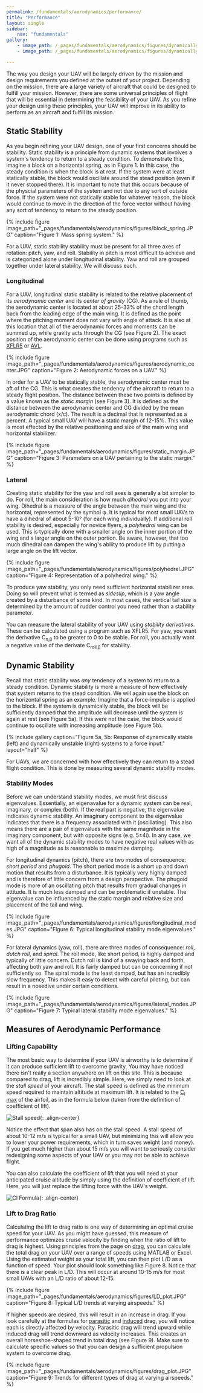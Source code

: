 ```yaml
---
permalink: /fundamentals/aerodynamics/performance/
title: "Performance"
layout: single
sidebar:
    nav: "fundamentals"
gallery:
    - image_path: /_pages/fundamentals/aerodynamics/figures/dynamically_stable.JPG
    - image_path: /_pages/fundamentals/aerodynamics/figures/dynamically_unstable.JPG

---
```


The way you design your UAV will be largely driven by the mission and design requirements you defined at the outset of your project. Depending on the mission, there are a large variety of aircraft that could be designed to fulfill your mission. However, there are some universal principles of flight that will be essential in determining the feasibility of your UAV. As you refine your design using these principles, your UAV will improve in its ability to perform as an aircraft and fulfill its mission.

## Static Stability
As you begin refining your UAV design, one of your first concerns should be stability. Static stability is a principle from dynamic systems that involves a system's tendency to return to a steady condition. To demonstrate this, imagine a block on a horizontal spring, as in Figure 1. In this case, the steady condition is when the block is at rest. If the system were at least statically stable, the block would oscillate around the stead position (even if it never stopped there). It is important to note that this occurs because of the physcial parameters of the system and not due to any sort of outside force. If the system were not statically stable for whatever reason, the block would continue to move in the direction of the force vector without having any sort of tendency to return to the steady position.

{% include figure image_path="_pages/fundamentals/aerodynamics/figures/block_spring.JPG" caption="Figure 1: Mass spring system." %}

For a UAV, static stability stability must be present for all three axes of rotation: pitch, yaw, and roll. Stability in pitch is most difficult to achieve and is categorized alone under longitudinal stability. Yaw and roll are grouped together under lateral stability. We will discuss each.

### Longitudinal
For a UAV, longitudinal static stability is related to the relative placement of its *aerodynamic center* and its *center of gravity* (CG). As a rule of thumb, the aerodynamic center is located at about 25-33% of the chord length back from the leading edge of the main wing. It is defined as the point where the pitching moment does not vary with angle of attack. It is also at this location that all of the aerodynamic forces and moments can be summed up, while gravity acts through the CG (see Figure 2). The exact position of the aerodynamic center can be done using programs such as [XFLR5](https://aeronautics.byu.edu/fundamentals/aerodynamics/xflr5/) or [AVL](http://web.mit.edu/drela/Public/web/avl/).

{% include figure image_path="_pages/fundamentals/aerodynamics/figures/aerodynamic_center.JPG" caption="Figure 2: Aerodynamic forces on a UAV." %}

In order for a UAV to be statically stable, the aerodynamic center must be aft of the CG. This is what creates the tendency of the aircraft to return to a steady flight position. The distance between these two points is defined by a value known as the *static margin* (see Figure 3). It is defined as the distance between the aerodynamic center and CG divided by the mean aerodynamic chord (x/c). The result is a decimal that is represented as a percent. A typical small UAV will have a static margin of 12-15%. This value is most effected by the relative positioning and size of the main wing and horizontal stabilizer. 

{% include figure image_path="_pages/fundamentals/aerodynamics/figures/static_margin.JPG" caption="Figure 3: Parameters on a UAV pertaining to the static margin." %}

### Lateral
Creating static stability for the yaw and roll axes is generally a bit simpler to do. For roll, the main consideration is how much *dihedral* you put into your wing. Dihedral is a measure of the angle between the main wing and the horizontal, represented by the symbol φ. It is typical for most small UAVs to have a dihedral of about 5-10° (for each wing individually). If additional roll stability is desired, especially for novice flyers, a *polyhedral* wing can be used. This is typically done with a smaller angle on the inner portion of the wing and a larger angle on the outer portion. Be aware, however, that too much dihedral can dampen the wing's ability to produce lift by putting a large angle on the lift vector.

{% include figure image_path="_pages/fundamentals/aerodynamics/figures/polyhedral.JPG" caption="Figure 4: Representation of a polyhedral wing." %}

To produce yaw stability, you only need sufficient horizontal stabilizer area. Doing so will prevent what is termed as *sideslip*, which is a yaw angle created by a disturbance of some kind. In most cases, the vertical tail size is determined by the amount of rudder control you need rather than a stability parameter. 

You can measure the lateral stability of your UAV using *stability derivatives*. These can be calculated using a program such as XFLR5. For yaw, you want the derivative C<sub>n,&#x03B2;</sub> to be greater to 0 to be stable. For roll, you actually want a negative value of the derivate C<sub>roll,&#x03B2;</sub> for stability. 

## Dynamic Stability
Recall that static stability was *any* tendency of a system to return to a steady condition. Dynamic stability is more a measure of how effectively that system returns to the stead condition. We will again use the block on the horizontal spring as an example. Imagine that a force-impulse is applied to the block. If the system is dynamically stable, the block will be sufficiently damped that the amplitude will decrease until the system is again at rest (see Figure 5a). If this were not the case, the block would continue to oscillate with increasing amplitude (see Figure 5b). 

{% include gallery caption="Figure 5a, 5b: Response of dynamically stable (left) and dynamically unstable (right) systems to a force input." layout="half" %}

For UAVs, we are concerned with how effectively they can return to a stead flight condition. This is done by measuring several dynamic stability modes.

### Stability Modes
Before we can understand stability modes, we must first discuss eigenvalues. Essentially, an eigenavalue for a dynamic system can be real, imaginary, or complex (both). If the real part is negative, the eigenvalue indicates dynamic stability. An imaginary component to the eigenvalue indicates that there is a frequency associated with it (oscillating). This also means there are a pair of eigenvalues with the same magnitude in the imaginary component, but with opposite signs (e.g. 5±4i). In any case, we want all of the dynamic stability modes to have negative real values with as high of a magnitude as is reasonable to maximize damping.

For longitudinal dynamics (pitch), there are two modes of consequence: *short period* and *phugoid*. The short period mode is a short up and down motion that results from a disturbance. It is typically very highly damped and is therefore of little concern from a design perspective. The phugoid mode is more of an oscillating pitch that results from gradual changes in attitude. It is much less damped and can be problematic if unstable. The eigenvalue can be influenced by the static margin and relative size and placement of the tail and wing.

{% include figure image_path="_pages/fundamentals/aerodynamics/figures/longitudinal_modes.JPG" caption="Figure 6: Typical longitudinal stability mode eigenvalues." %}

For lateral dynamics (yaw, roll), there are three modes of consequence: *roll*, *dutch roll*, and *spiral*. The roll mode, like short period, is highly damped and typically of little concern. Dutch roll is kind of a swaying back and forth, affecting both yaw and roll. It is fairly damped but can be concerning if not sufficiently so. The spiral mode is the least damped, but has an incredibly slow frequency. This makes it easy to detect with careful piloting, but can result in a nosedive under certain conditions. 

{% include figure image_path="_pages/fundamentals/aerodynamics/figures/lateral_modes.JPG" caption="Figure 7: Typical lateral stability mode eigenvalues." %}

## Measures of Aerodynamic Performance
### Lifting Capability
The most basic way to determine if your UAV is airworthy is to determine if it can produce sufficient lift to overcome gravity. You may have noticed there isn't really a section anywhere on lift on this site. This is because compared to drag, lift is incredibly simple. Here, we simply need to look at the *stall speed* of your aircraft. The stall speed is defined as the minimum speed required to maintain altitude at maximum lift. It is related to the [C<sub>l</sub> max](https://aeronautics.byu.edu/fundamentals/aerodynamics/airfoils/#lift-and-drag-performance) of the airfoil, as in the formula below (taken from the definition of coefficient of lift).

![Stall speed](./figures/stall_speed.JPG){: .align-center}

Notice the effect that span also has on the stall speed. A stall speed of about 10-12 m/s is typical for a small UAV, but minimizing this will allow you to lower your power requirements, which in turn saves weight (and money). If you get much higher than about 15 m/s you will want to seriously consider redesigning some aspects of your UAV or you may not be able to achieve flight. 

You can also calculate the coefficient of lift that you will need at your anticipated cruise altitude by simply using the definition of coefficient of lift. Here, you will just replace the lifting force with the UAV's weight.

![Cl Formula](./figures/cl_formula_2.JPG){: .align-center}

### Lift to Drag Ratio
Calculating the lift to drag ratio is one way of determining an optimal cruise speed for your UAV. As you might have guessed, this measure of performance optimizes cruise velocity by finding when the ratio of lift to drag is highest. Using principles from the page on [drag](https://aeronautics.byu.edu/fundamentals/aerodynamics/drag/), you can calculate the total drag on your UAV over a range of speeds using MATLAB or Excel. Using the estimated weight as your total lift, you can then plot L/D as a function of speed. Your plot should look something like Figure 8. Notice that there is a clear peak in L/D. This will occur at around 10-15 m/s for most small UAVs with an L/D ratio of about 12-15.

{% include figure image_path="_pages/fundamentals/aerodynamics/figures/LD_plot.JPG" caption="Figure 8: Typical L/D trends at varying airspeeds." %}

If higher speeds are desired, this will result in an increase in drag. If you look carefully at the formulas for [parasitic](https://aeronautics.byu.edu/fundamentals/aerodynamics/drag/#parasitic-drag) and [induced](https://aeronautics.byu.edu/fundamentals/aerodynamics/drag/#induced-drag) drag, you will notice each is directly affected by velocity. Parasitic drag will trend upward while induced drag will trend downward as velocity increases. This creates an overall horseshoe-shaped trend in total drag (see Figure 9). Make sure to calculate specific values so that you can design a sufficient propulsion system to overcome drag. 

{% include figure image_path="_pages/fundamentals/aerodynamics/figures/drag_plot.JPG" caption="Figure 9: Trends for different types of drag at varying airspeeds." %}
